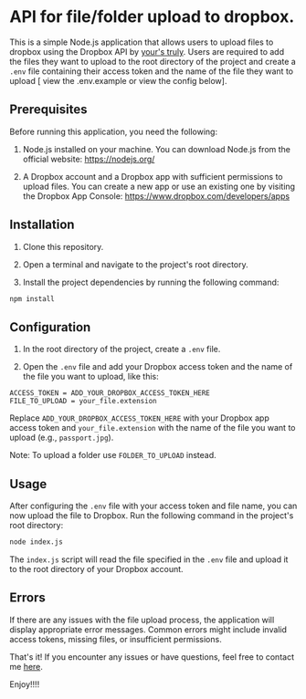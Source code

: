 # API for file/folder upload to dropbox. 

This is a simple Node.js application that allows users to upload files to dropbox using the Dropbox API by <a href="github.com/darksuei">your's truly</a>. Users are required to add the files they want to upload to the root directory of the project and create a `.env` file containing their access token and the name of the file they want to upload [ view the .env.example or view the config below].

## Prerequisites

Before running this application, you need the following:

1. Node.js installed on your machine. You can download Node.js from the official website: https://nodejs.org/

2. A Dropbox account and a Dropbox app with sufficient permissions to upload files. You can create a new app or use an existing one by visiting the Dropbox App Console: https://www.dropbox.com/developers/apps

## Installation

1. Clone this repository.

2. Open a terminal and navigate to the project's root directory.

3. Install the project dependencies by running the following command:

```bash
npm install 
```

## Configuration

1. In the root directory of the project, create a `.env` file.

2. Open the `.env` file and add your Dropbox access token and the name of the file you want to upload, like this:

```plaintext
ACCESS_TOKEN = ADD_YOUR_DROPBOX_ACCESS_TOKEN_HERE
FILE_TO_UPLOAD = your_file.extension
```

Replace `ADD_YOUR_DROPBOX_ACCESS_TOKEN_HERE` with your Dropbox app access token and `your_file.extension` with the name of the file you want to upload (e.g., `passport.jpg`).

Note: To upload a folder use `FOLDER_TO_UPLOAD` instead.
## Usage

After configuring the `.env` file with your access token and file name, you can now upload the file to Dropbox. Run the following command in the project's root directory:

```bash
node index.js
```

The `index.js` script will read the file specified in the `.env` file and upload it to the root directory of your Dropbox account.

## Errors 

If there are any issues with the file upload process, the application will display appropriate error messages. Common errors might include invalid access tokens, missing files, or insufficient permissions.


That's it! If you encounter any issues or have questions, feel free to contact me <a href="mailto:folarinraphael@outlook.com">here</a>.

Enjoy!!!!
